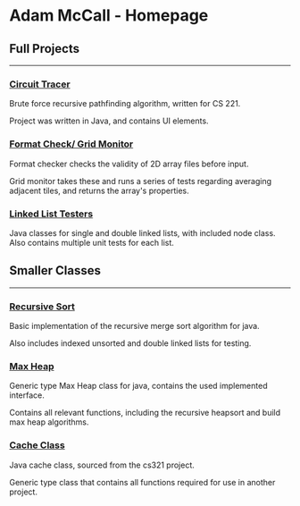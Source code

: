 # Adam McCall - Homepage

## Full Projects

-------------------

### [Circuit Tracer](https://github.com/AdamM-1021/Circuit-Tracer)

Brute force recursive pathfinding algorithm, written for CS 221.

Project was written in Java, and contains UI elements.


### [Format Check/ Grid Monitor](https://github.com/AdamM-1021/Format-Checker)

Format checker checks the validity of 2D array files before input.

Grid monitor takes these and runs a series of tests regarding averaging
adjacent tiles, and returns the array's properties.


### [Linked List Testers](https://github.com/AdamM-1021/List-Testers)

Java classes for single and double linked lists, with included node
class. Also contains multiple unit tests for each list.


## Smaller Classes

-------------------

### [Recursive Sort](https://github.com/AdamM-1021/Recursive-Sort)

Basic implementation of the recursive merge sort algorithm for java.

Also includes indexed unsorted and double linked lists for testing.


### [Max Heap](https://github.com/AdamM-1021/Generic_MaxHeap)

Generic type Max Heap class for java, contains the used implemented interface.

Contains all relevant functions, including the recursive heapsort and build
max heap algorithms.

### [Cache Class](https://github.com/AdamM-1021/Cache-project)

Java cache class, sourced from the cs321 project.

Generic type class that contains all functions required for
use in another project.
